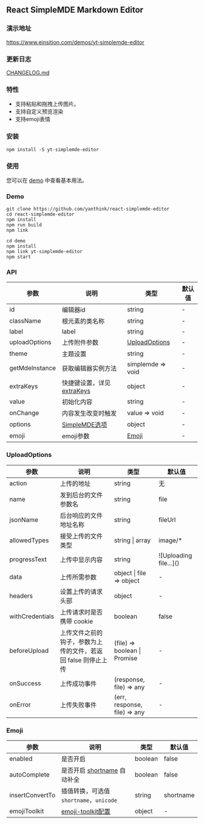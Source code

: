 ## React SimpleMDE Markdown Editor

### 演示地址
https://www.einsition.com/demos/yt-simplemde-editor

### 更新日志

[CHANGELOG.md](CHANGELOG.md)

### 特性

* 支持粘贴和拖拽上传图片。
* 支持自定义预览渲染
* 支持emoji表情

### 安装

```
npm install -S yt-simplemde-editor
```


### 使用

您可以在 [demo](demo/src/App.js) 中查看基本用法。

### Demo

```
git clone https://github.com/yanthink/react-simplemde-editor
cd react-simplemde-editor
npm install
npm run build
npm link

cd demo
npm install
npm link yt-simplemde-editor
npm start
```

### API

| 参数 | 说明 | 类型 | 默认值	 |
| --- | --- | --- | --- |
| id | 编辑器id | string |  - |
| className | 根元素的类名称 | string | - |
| label | label | string | - |
| uploadOptions | 上传附件参数 | [UploadOptions](#UploadOptions) | - |
| theme | 主题设置 | string | - |
| getMdeInstance | 获取编辑器实例方法 | simplemde => void | - |
| extraKeys | 快捷键设置，详见 [extraKeys](https://codemirror.net/doc/manual.html#option_extraKeys) | object | - |
| value | 初始化内容 | string | - |
| onChange | 内容发生改变时触发 | value => void | - |
| options | [SimpleMDE选项](https://github.com/sparksuite/simplemde-markdown-editor#configuration) | object | - |
| emoji | emoji参数 | [Emoji](#Emoji) | - |


### UploadOptions
| 参数 | 说明 | 类型 | 默认值	 |
| --- | --- | --- | --- |
| action | 上传的地址 | string | 无 |
| name | 发到后台的文件参数名 | string | file |
| jsonName | 后台响应的文件地址名称 | string | fileUrl |
| allowedTypes | 接受上传的文件类型 | string &#x7C; array | image/* |
| progressText | 上传中显示内容 | string | &#x21;&#x5B;Uploading file...&#x5D;() |
| data | 上传所需参数 | object &#x7C; file => object | - |
| headers | 设置上传的请求头部 | object | - |
| withCredentials | 上传请求时是否携带 cookie | boolean | false |
| beforeUpload | 上传文件之前的钩子，参数为上传的文件，若返回 false 则停止上传 | (file) => boolean &#x7C; Promise | - |
| onSuccess | 上传成功事件 | (response, file) => any | - |
| onError | 上传失败事件 | (err, response, file) => any | - |


### Emoji
| 参数 | 说明 | 类型 | 默认值	 |
| --- | --- | --- | --- |
| enabled | 是否开启 | boolean | false |
| autoComplete | 是否开启 [shortname](https://www.einsition.com/tools/emoji-cheat-sheet) 自动补全 | boolean | false |
| insertConvertTo | 插值转换，可选值 `shortname`，`unicode` | string | shortname |
| emojiToolkit | [emoji-toolkit配置](https://github.com/joypixels/emoji-toolkit/blob/master/USAGE.md) | object |  - |


